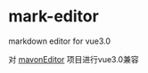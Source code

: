 # mark-editor
markdown editor for vue3.0

对 [mavonEditor](https://github.com/hinesboy/mavonEditor) 项目进行vue3.0兼容


